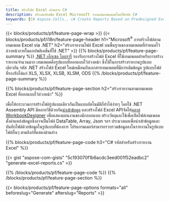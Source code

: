 ```yaml
---
title: สร้างไฟล์ Excel ผ่านทาง C#
description: สร้างสเปรดชีต Excel Microsoft จากแผ่นเทมเพลตโดยใช้รหัส C#
keywords: [C# Aspose.Cells., c# Create Reports Based on Predesigned Excel Template., c# Generate Reports Based on Predesigned Excel Template., c# Create Reports Based on Excel Template., C# Generate Reports Based on Excel Template., c# Create Excel files Based on Excel Template., C# Generate Excel files Based on Excel Template]
---
```

{{< blocks/products/pf/feature-page-wrap >}}
{{< blocks/products/pf/i18n/feature-page-header h1="Microsoft<sup>&reg;</sup> การสร้างไฟล์ตามเทมเพลต Excel via .NET" h2="สร้างรายงานไฟล์ Excel บนพื้นฐานของเทมเพลตที่กำหนดไว้ล่วงหน้าภายในแอปพลิเคชันที่ใช้ .NET" >}}
{{% blocks/products/pf/feature-page-summary %}}
[.NET เอ็กเซล ไลบรารี่](/cells/th/net/) รองรับการสร้างไฟล์ Excel ที่ใช้เทมเพลตสำหรับการสร้างรายงานจำนวนมาก เทมเพลตคือรูปแบบที่ออกแบบไว้ล่วงหน้า ซึ่งใช้ในการสร้างรายงานรูปแบบเดียวกัน รหัส .NET สร้างไฟล์ Excel ใหม่เหมือนกับเอกสารเทมเพลตที่มีการเติมข้อมูล รูปแบบไฟล์ที่รองรับได้แก่ XLS, XLSX, XLSB, XLSM, ODS
{{% /blocks/products/pf/feature-page-summary %}}

{{% blocks/products/pf/feature-page-section h2="สร้างรายงานตามเทมเพลต Excel ที่ออกแบบไว้ล่วงหน้า" %}}

เพื่อให้กระบวนการสร้างไฟล์รูปแบบเดียวกันเป็นแบบอัตโนมัติก็ทำได้ง่ายๆ โดยใช้ .NET Assembly API มีหลายวิธีด้วยกัน[นำเข้าข้อมูล](https://docs.aspose.com/cells/net/import-data-into-worksheet/#importing-data-from-json) และสร้างไฟล์ Excel APIจัดให้[คลาส WorkbookDesigner](https://reference.aspose.com/cells/net/aspose.cells/workbookdesigner) เพื่อแสดงแผ่นงานของนักออกแบบ สร้างวัตถุและใช้เพื่อเปิดไฟล์เทมเพลต ตั้งค่าแหล่งข้อมูลซึ่งอาจเป็นไฟล์ DataTable, Array, Json ฯลฯ ประมวลผลเพื่อนำเข้าข้อมูลและบันทึกไฟล์ด้วยข้อมูลในรูปแบบที่ต้องการ โปรแกรมเมอร์สามารถรวบรวมข้อมูลลงในรายงานในรูปแบบไฟล์อื่นๆ ตามลิงก์ที่แสดงด้านล่าง



{{% blocks/products/pf/feature-page-code h3="C# รหัสสำหรับสร้างรายงาน Excel" %}}

{{< gist "aspose-com-gists" "5c193070f1b6acdc3eed001f52eadbc2" "generate-excel-reports.cs" >}}

{{% /blocks/products/pf/feature-page-code %}}
{{% /blocks/products/pf/feature-page-section %}}

{{< blocks/products/pf/feature-page-options formats="all" beforeslug="Generate" afterslug="Reports" >}}
